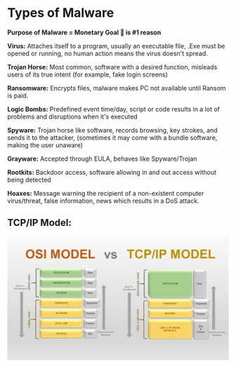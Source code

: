 # Types of Malware

**Purpose of Malware = Monetary Goal :money_with_wings: is #1 reason**

**Virus:** Attaches itself to a program, usually an executable file, .Exe must be opened or running, no human action means the virus doesn't spread.

**Trojan Horse:** Most common, software with a desired function, misleads users of its true intent (for example, fake login screens)

**Ransomware:** Encrypts files, malware makes PC not available until Ransom is paid.

**Logic Bombs:** Predefined event time/day, script or code results in a lot of problems and disruptions when it's executed

**Spyware:** Trojan horse like software, records browsing, key strokes, and sends it to the attacker, (sometimes it may come with a bundle software, making the user unaware)

**Grayware:** Accepted through EULA, behaves like Spyware/Trojan

**Rootkits:** Backdoor access, software allowing in and out access without being detected

**Hoaxes:** Message warning the recipient of a non-existent computer virus/threat, false information, news which results in a DoS attack.


## TCP/IP Model: ##
![TCP/IP Image](/images/OSI_vs_TCP_IP_model.png)
 
